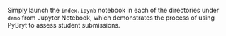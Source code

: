 Simply launch the `index.ipynb` notebook in each of the directories under `demo` from Jupyter 
Notebook, which demonstrates the process of using PyBryt to assess student submissions.
